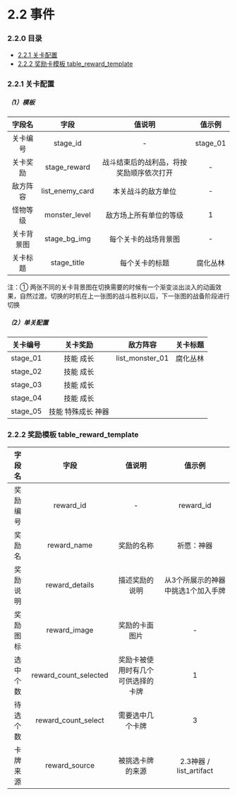 # 2.2 事件

### 2.2.0 目录

- [<div>2.2.1 关卡配置</div>](#221)
- [<div>2.2.2 奖励卡模板 table_reward_template</div>](#222)

### 2.2.1 关卡配置<div id="226">

##### （1）模板

|   字段名   |      字段       |                  值说明                  |  值示例  |
| :--------: | :-------------: | :--------------------------------------: | :------: |
|  关卡编号  |    stage_id     |                    -                     | stage_01 |
|  关卡奖励  |  stage_reward   | 战斗结束后的战利品，将按奖励顺序依次打开 |    -     |
|  敌方阵容  | list_enemy_card |            本关战斗的敌方单位            |    -     |
|  怪物等级  |  monster_level  |          敌方场上所有单位的等级          |    1     |
| 关卡背景图 |  stage_bg_img   |           每个关卡的战场背景图           |    -     |
|  关卡标题  |   stage_title   |              每个关卡的标题              | 腐化丛林 |

注：① 两张不同的关卡背景图在切换需要的时候有一个渐变淡出淡入的动画效果，自然过渡。切换的时机在上一张图的战斗胜利以后，下一张图的战备阶段进行切换



##### （2）单关配置

| 关卡编号 |      关卡奖励      |    敌方阵容     | 关卡标题 |
| :------: | :----------------: | :-------------: | :------: |
| stage_01 |     技能 成长      | list_monster_01 | 腐化丛林 |
| stage_02 |     技能 成长      |                 |          |
| stage_03 |     技能 成长      |                 |          |
| stage_04 |     技能 成长      |                 |          |
| stage_05 | 技能 特殊成长 神器 |                 |          |



### 2.2.2 奖励模板 table_reward_template<div id="222">

|  字段名  |         字段          |               值说明               |               值示例               |
| :------: | :-------------------: | :--------------------------------: | :--------------------------------: |
| 奖励编号 |       reward_id       |                 -                  |             reward_id              |
|  奖励名  |      reward_name      |             奖励的名称             |             祈愿：神器             |
| 奖励说明 |    reward_details     |           描述奖励的说明           | 从3个所展示的神器中挑选1个加入手牌 |
| 奖励图标 |     reward_image      |           奖励的卡面图片           |                 -                  |
| 选中个数 | reward_count_selected | 奖励卡被使用时有几个可供选择的卡牌 |                 1                  |
| 待选个数 |  reward_count_select  |          需要选中几个卡牌          |                 3                  |
| 卡牌来源 |     reward_source     |          被挑选卡牌的来源          |      2.3神器 / list_artifact       |
